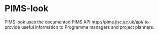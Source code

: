 PIMS-look
=========
PIMS look uses the documented PIMS API http://pims.jisc.ac.uk/api/
to provide useful information to Programme managers and project planners.

